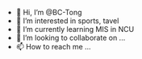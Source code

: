 - 👋 Hi, I’m @BC-Tong
- 👀 I’m interested in sports, tavel
- 🌱 I’m currently learning MIS in NCU
- 💞️ I’m looking to collaborate on ...
- 📫 How to reach me ...

<!---
BC-Tong/BC-Tong is a ✨ special ✨ repository because its `README.md` (this file) appears on your GitHub profile.
You can click the Preview link to take a look at your changes.
--->
